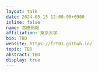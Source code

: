 ```yaml
---
layout: talk
date: 2024-05-15 12:00:00+0900
inline: false
name: 古田拓毅
affiliation: 東京大学
bio: TBD
website: https://frt03.github.io/
topic: TBD
abstract: TBD
display: true
---
```

